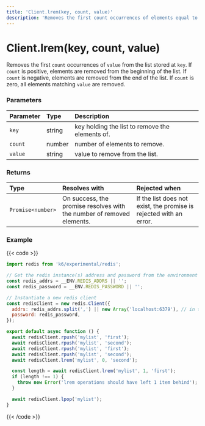 ```yaml
---
title: 'Client.lrem(key, count, value)'
description: 'Removes the first count occurrences of elements equal to value from the list stored at `key`.'
---
```


# Client.lrem(key, count, value)

Removes the first `count` occurrences of `value` from the list stored at `key`. If `count` is positive, elements are removed from the beginning of the list. If `count` is negative, elements are removed from the end of the list. If `count` is zero, all elements matching `value` are removed.

### Parameters

| Parameter | Type   | Description                                     |
| :-------- | :----- | :---------------------------------------------- |
| `key`     | string | key holding the list to remove the elements of. |
| `count`   | number | number of elements to remove.                   |
| `value`   | string | value to remove from the list.                  |

### Returns

| Type              | Resolves with                                                         | Rejected when                                                      |
| :---------------- | :-------------------------------------------------------------------- | :----------------------------------------------------------------- |
| `Promise<number>` | On success, the promise resolves with the number of removed elements. | If the list does not exist, the promise is rejected with an error. |

### Example

{{< code >}}

```javascript
import redis from 'k6/experimental/redis';

// Get the redis instance(s) address and password from the environment
const redis_addrs = __ENV.REDIS_ADDRS || '';
const redis_password = __ENV.REDIS_PASSWORD || '';

// Instantiate a new redis client
const redisClient = new redis.Client({
  addrs: redis_addrs.split(',') || new Array('localhost:6379'), // in the form of 'host:port', separated by commas
  password: redis_password,
});

export default async function () {
  await redisClient.rpush('mylist', 'first');
  await redisClient.rpush('mylist', 'second');
  await redisClient.rpush('mylist', 'first');
  await redisClient.rpush('mylist', 'second');
  await redisClient.lrem('mylist', 0, 'second');

  const length = await redisClient.lrem('mylist', 1, 'first');
  if (length !== 1) {
    throw new Error('lrem operations should have left 1 item behind');
  }

  await redisClient.lpop('mylist');
}
```

{{< /code >}}
